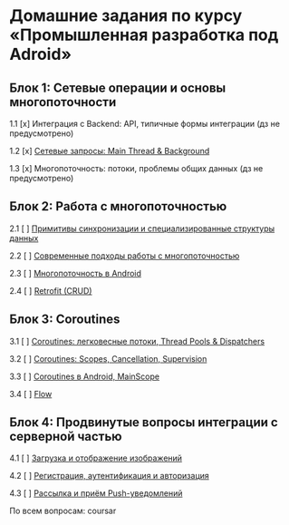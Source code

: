# Домашние задания по курсу «Промышленная разработка под Adroid»

## Блок 1: Сетевые операции и основы многопоточности

1.1 [x] Интеграция с Backend: API, типичные формы интеграции (дз не предусмотрено)

1.2 [x] [Сетевые запросы: Main Thread & Background](02_threads)

1.3 [x] Многопоточность: потоки, проблемы общих данных (дз не предусмотрено)

## Блок 2: Работа с многопоточностью

2.1 [ ] [Примитивы синхронизации и специализированные структуры данных](05_sync)

2.2 [ ] [Современные подходы работы с многопоточностью](06_current)

2.3 [ ] [Многопоточность в Android](07_android)

2.4 [ ] [Retrofit (CRUD)](08_crud)

## Блок 3: Coroutines

3.1 [ ] [Coroutines: легковесные потоки, Thread Pools & Dispatchers](09_coroutines)

3.2 [ ] [Coroutines: Scopes, Cancellation, Supervision](10_supervision)

3.3 [ ] [Coroutines в Android, MainScope](11_mainscope)

3.4 [ ] [Flow](12_flow)

## Блок 4: Продвинутые вопросы интеграции с серверной частью

4.1 [ ] [Загрузка и отображение изображений](13_images)

4.2 [ ] [Регистрация, аутентификация и авторизация](14_auth)

4.3 [ ] [Рассылка и приём Push-уведомлений](14_pushes)

По всем вопросам: coursar
